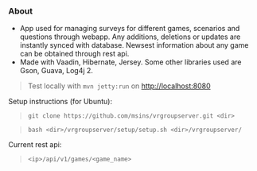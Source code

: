 ### About
- App used for managing surveys for different games, scenarios and questions through webapp. Any additions, deletions or updates are instantly synced with database. Newsest information about any game can be obtained through rest api.
- Made with Vaadin, Hibernate, Jersey. Some other libraries used are Gson, Guava, Log4j 2.

> Test locally with `mvn jetty:run` on [http://localhost:8080](http://localhost:8080)

Setup instructions (for Ubuntu):
> `git clone https://github.com/msins/vrgroupserver.git <dir>`

> `bash <dir>/vrgroupserver/setup/setup.sh <dir>/vrgroupserver/`

Current rest api:
> `<ip>/api/v1/games/<game_name>`

